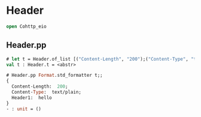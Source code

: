 # Header

```ocaml
open Cohttp_eio
```

## Header.pp

```ocaml
# let t = Header.of_list [("Content-Length", "200");("Content-Type", "text/plain"); ("Header1", "hello")];;
val t : Header.t = <abstr>

# Header.pp Format.std_formatter t;;
{
  Content-Length:  200;
  Content-Type:  text/plain;
  Header1:  hello
}
- : unit = ()
```
